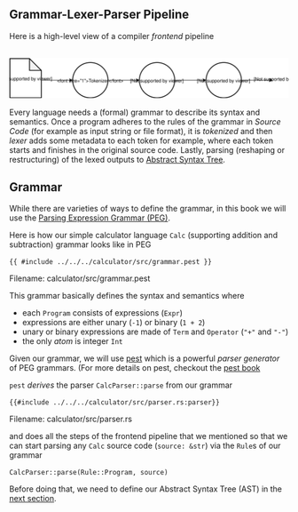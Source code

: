 ## Grammar-Lexer-Parser Pipeline

Here is a high-level view of a compiler *frontend* pipeline

<p align="center">
</br>
    <a href><img alt="grammar, lexer, parser" src="../img/grammar_lexer_parser.svg"> </a>
</p>

Every language needs a (formal) grammar to describe its syntax and semantics. Once a program adheres to the rules of the grammar in *Source Code* (for example as input string or file format), it is *tokenized* and then *lexer* adds some metadata to each token for example, where each token starts and finishes in the original source code. Lastly, parsing (reshaping or restructuring) of the lexed outputs to [Abstract Syntax Tree](./ast.md).

## Grammar

While there are varieties of ways to define the grammar, in this book we will use the [Parsing Expression Grammar (PEG)](https://en.wikipedia.org/wiki/Parsing_expression_grammar).

Here is how our simple calculator language `Calc` (supporting addition and subtraction) grammar looks like in PEG

```text
{{ #include ../../../calculator/src/grammar.pest }}
```
<span class="filename">Filename: calculator/src/grammar.pest</span>

This grammar basically defines the syntax and semantics where

* each `Program` consists of expressions (`Expr`)
* expressions are either unary (`-1`) or binary (`1 + 2`)
* unary or binary expressions are made of `Term` and `Operator` (`"+"` and `"-"`)
* the only *atom* is integer `Int`

Given our grammar, we will use [pest](https://pest.rs/) which is a powerful *parser generator* of PEG grammars. (For more details on pest, checkout the [pest book](https://pest.rs/book/)

`pest` *derives* the parser `CalcParser::parse` from our grammar

```rust,ignore
{{#include ../../../calculator/src/parser.rs:parser}}
```
<span class="filename">Filename: calculator/src/parser.rs</span>

and does all the steps of the frontend pipeline that we mentioned so that we can start parsing any `Calc` source code (`source: &str`) via the `Rule`s of our grammar

```rust,ignore
CalcParser::parse(Rule::Program, source)
```

Before doing that, we need to define our Abstract Syntax Tree (AST) in the [next section](./ast.md).
